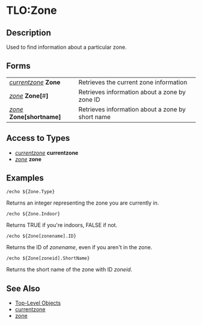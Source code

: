 # TLO:Zone

## Description

Used to find information about a particular zone.

## Forms

|  |  |
| :--- | :--- |
| [_currentzone_](../data-types/datatype-currentzone.md) **Zone** | Retrieves the current zone information |
| [_zone_](../data-types/datatype-zone.md) **Zone[**\#**]** | Retrieves information about a zone by zone ID |
| [_zone_](../data-types/datatype-zone.md) **Zone[**shortname**]** | Retrieves information about a zone by short name |

## Access to Types

* [_currentzone_](../data-types/datatype-currentzone.md) **currentzone**
* [_zone_](../data-types/datatype-zone.md) **zone**

## Examples

`/echo ${Zone.Type}`

Returns an integer representing the zone you are currently in.

`/echo ${Zone.Indoor}`

Returns TRUE if you're indoors, FALSE if not.

`/echo ${Zone[zonename].ID}`

Returns the ID of _zonename_, even if you aren't in the zone.

`/echo ${Zone[zoneid].ShortName}`

Returns the short name of the zone with ID _zoneid_.

## See Also

* [Top-Level Objects](./)
* [currentzone](../data-types/datatype-currentzone.md)
* [zone](../data-types/datatype-zone.md)

